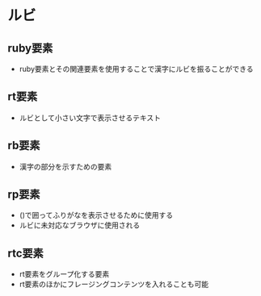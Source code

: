 # ルビ

## ruby要素

- ruby要素とその関連要素を使用することで漢字にルビを振ることができる

## rt要素

- ルビとして小さい文字で表示させるテキスト

## rb要素

- 漢字の部分を示すための要素

## rp要素

- ()で囲ってふりがなを表示させるために使用する
- ルビに未対応なブラウザに使用される

## rtc要素

- rt要素をグループ化する要素
- rt要素のほかにフレージングコンテンツを入れることも可能

